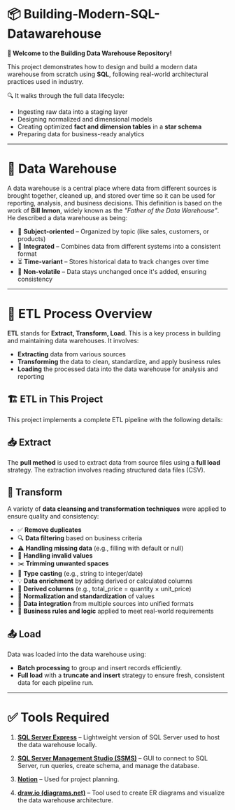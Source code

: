 # 📦 Building-Modern-SQL-Datawarehouse
**📢 Welcome to the Building Data Warehouse Repository!**

This project demonstrates how to design and build a modern data warehouse from scratch using **SQL**, following real-world architectural practices used in industry.

🔍 It walks through the full data lifecycle:
- Ingesting raw data into a staging layer
- Designing normalized and dimensional models
- Creating optimized **fact and dimension tables** in a **star schema**
- Preparing data for business-ready analytics

__________________________________________________________________________________________________________________________________________________________________
# 🏢 Data Warehouse

A data warehouse is a central place where data from different sources is brought together, cleaned up, and stored over time so it can be used for reporting, analysis, and business decisions.
This definition is based on the work of **Bill Inmon**, widely known as the *"Father of the Data Warehouse"*. He described a data warehouse as being:

- 🎯 **Subject-oriented** – Organized by topic (like sales, customers, or products)  
- 🔗 **Integrated** – Combines data from different systems into a consistent format  
- ⏳ **Time-variant** – Stores historical data to track changes over time  
- 🚫 **Non-volatile** – Data stays unchanged once it's added, ensuring consistency

__________________________________________________________________________________________________________________________________________________________________________
# 🔄 ETL Process Overview

**ETL** stands for **Extract, Transform, Load**. This is a key process in building and maintaining data warehouses. It involves:

* **Extracting** data from various sources
* **Transforming** the data to clean, standardize, and apply business rules
* **Loading** the processed data into the data warehouse for analysis and reporting

## 🏗️ ETL in This Project

This project implements a complete ETL pipeline with the following details:

## 📥 Extract

The **pull method**  is used to extract data from source files using a **full load** strategy. The extraction involves reading structured data files (CSV).

## 🔧 Transform

A variety of **data cleansing and transformation techniques** were applied to ensure quality and consistency:

* ✅ **Remove duplicates**
* 🔍 **Data filtering** based on business criteria
* ⚠️ **Handling missing data** (e.g., filling with default or null)
* 🚫 **Handling invalid values**
* ✂️ **Trimming unwanted spaces**
* 🔄 **Type casting** (e.g., string to integer/date)
* 💡 **Data enrichment** by adding derived or calculated columns
* 🧮 **Derived columns** (e.g., total\_price = quantity × unit\_price)
* 🎯 **Normalization and standardization** of values
* 🔗 **Data integration** from multiple sources into unified formats
* 🧠 **Business rules and logic** applied to meet real-world requirements

## 📤 Load

Data was loaded into the data warehouse using:

* **Batch processing** to group and insert records efficiently.
* **Full load** with a **truncate and insert** strategy to ensure fresh, consistent data for each pipeline run.

________________________________________________________________________________________________________________________________________________________________________________________________
# ✅ Tools Required

1. **[SQL Server Express](https://www.microsoft.com/en-us/sql-server/sql-server-downloads)** – Lightweight version of SQL Server used to host the data warehouse locally.

2. **[SQL Server Management Studio (SSMS)](https://learn.microsoft.com/en-us/sql/ssms/download-sql-server-management-studio-ssms)** – GUI to connect to SQL Server, run queries, create schema, and manage the database.

3. **[Notion](https://www.notion.so/)** – Used for project planning.

4. **[draw.io (diagrams.net)](https://www.diagrams.net/)** – Tool used to create ER diagrams and visualize the data warehouse architecture.

